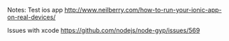 Notes:
Test ios app
http://www.neilberry.com/how-to-run-your-ionic-app-on-real-devices/

Issues with xcode
https://github.com/nodejs/node-gyp/issues/569
